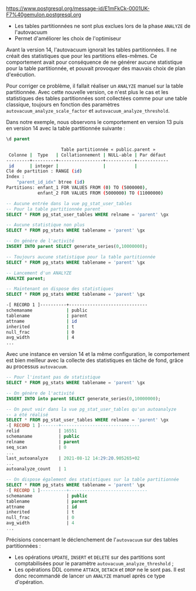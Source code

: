 <!--
Les commits sur ce sujet sont :

* https://commitfest.postgresql.org/32/2492/
* https://git.postgresql.org/gitweb/?p=postgresql.git;a=commit;h=0827e8af70f4653ba17ed773f123a60eadd9f9c9

Discussion

* https://gitlab.dalibo.info/formation/workshops/-/issues/110

REVERT !   -> suppression du slide


-->


https://www.postgresql.org/message-id/E1mFkCk-0001UK-F7%40gemulon.postgresql.org



<div class="slide-content">

* Les tables partitionnées ne sont plus exclues lors de la phase `ANALYZE` de l'autovacuum
* Permet d'améliorer les choix de l'optimiseur

</div>

<div class="notes">

Avant la version 14, l'autovacuum ignorait les tables partitionnées.
Il ne créait des statistiques que pour les partitions elles-mêmes.
Ce comportement
avait pour conséquence de ne générer aucune statistique pour la table partitionnée, et
pouvait provoquer des mauvais choix de plan d'exécution.

Pour corriger ce problème, il fallait réaliser un `ANALYZE` manuel sur la table partitionnée.
Avec cette
nouvelle version, ce n'est plus le cas et les statistiques des tables partitionnées
sont collectées comme pour une table classique, toujours en fonction des paramètres
`autovacuum_analyze_scale_factor` et `autovacuum_analyze_threshold`.

Dans notre exemple, nous observons le comportement en version 13 puis en version
14 avec la table partitionnée suivante :

<!-- FIXME
Manque le CREATE TABLE
-->

```sql
\d parent
```
```sh
                     Table partitionnée « public.parent »
 Colonne |  Type   | Collationnement | NULL-able | Par défaut 
---------+---------+-----------------+-----------+------------
 id      | integer |                 |           |            
Clé de partition : RANGE (id)
Index :
    "parent_id_idx" btree (id)
Partitions: enfant_1 FOR VALUES FROM (0) TO (5000000),
            enfant_2 FOR VALUES FROM (5000000) TO (11000000)
```
```sql
-- Aucune entrée dans la vue pg_stat_user_tables
-- Pour la table partitionnée parent
SELECT * FROM pg_stat_user_tables WHERE relname = 'parent' \gx

-- Aucune statistique non plus
SELECT * FROM pg_stats WHERE tablename = 'parent' \gx

-- On génère de l'activité
INSERT INTO parent SELECT generate_series(0,10000000);

-- Toujours aucune statistique pour la table partitionnée
SELECT * FROM pg_stats WHERE tablename = 'parent' \gx

-- Lancement d'un ANALYZE
ANALYZE parent;

-- Maintenant on dispose des statistiques
SELECT * FROM pg_stats WHERE tablename = 'parent' \gx
```
```sh
-[ RECORD 1 ]----------+------------------------------
schemaname             | public
tablename              | parent
attname                | id
inherited              | t
null_frac              | 0
avg_width              | 4
...
```

Avec une instance en version 14 et la même configuration, le comportement est
bien meilleur avec la collecte des statistiques en tâche de fond, grâce au
processus `autovacuum`.

```sql
-- Pour l'instant pas de statistique
SELECT * FROM pg_stats WHERE tablename = 'parent' \gx

-- On génère de l'activité
INSERT INTO into parent SELECT generate_series(0,10000000);

-- On peut voir dans la vue pg_stat_user_tables qu'un autoanalyze
-- a été réalisé
SELECT * FROM pg_stat_user_tables WHERE relname = 'parent' \gx
-[ RECORD 1 ]-------+------------------------------
relid               | 16551
schemaname          | public
relname             | parent
seq_scan            | 0
...
last_autoanalyze    | 2021-08-12 14:29:20.905265+02
...
autoanalyze_count   | 1

-- On dispose également des statistiques sur la table partitionnée
SELECT * FROM pg_stats WHERE tablename = 'parent' \gx
-[ RECORD 1 ]----------+------------------------------
schemaname             | public
tablename              | parent
attname                | id
inherited              | t
null_frac              | 0
avg_width              | 4
...
```

Précisions concernant le déclenchement de l'`autovacuum` sur des tables partitionnées :

* Les opérations `UPDATE`, `INSERT` et `DELETE` sur des partitions sont comptabilisées
pour le paramètre `autovacuum_analyze_threshold` ;
* Les opérations DDL comme `ATTACH`, `DETACH` et `DROP` ne le sont pas. Il est donc
recommandé de lancer un `ANALYZE` manuel après ce type d'opération.

</div>
